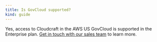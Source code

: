 ```yaml
---
title: Is GovCloud supported?
kind: guide
---
```


Yes, access to Cloudcraft in the AWS US GovCloud is supported in the Enterprise plan. [Get in touch with our sales team](mailto:cloudcraft-sales@datadoghq.com) to learn more.
